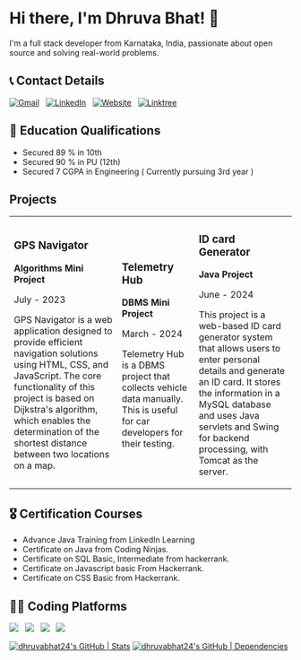 # Hi there, I'm Dhruva Bhat! 👋

I'm a full stack developer from Karnataka, India, passionate about open source and solving real-world problems.

## 📞 Contact Details

<a href="mailto:dhruvabhat24@gmail.com"><img alt="Gmail" src="https://img.shields.io/badge/Gmail-D14836?style=for-the-badge&logo=gmail&logoColor=white" /></a> &nbsp;
<a href="https://www.linkedin.com/in/dhruvabhatsn/"><img alt="LinkedIn" src="https://img.shields.io/badge/LinkedIn-0077B5?style=for-the-badge&logo=linkedin&logoColor=white"/></a> &nbsp;
<a href="https://dhruvabhat.netlify.app/"><img alt="Website" src="https://img.shields.io/badge/website-000000?style=for-the-badge&logo=About.me&logoColor=white"/></a> &nbsp;
<a href="https://linktr.ee/dhruva24"><img alt="Linktree" src="https://img.shields.io/badge/linktree-39E09B?style=for-the-badge&logo=linktree&logoColor=white"/></a> &nbsp;

## 📖 Education Qualifications

- Secured 89 % in 10th
- Secured 90 % in PU (12th)
- Secured 7 CGPA in Engineering ( Currently pursuing 3rd year )

## Projects

<table>
  <tr>
    <td>
      <h3>GPS Navigator</h3>
      <p><strong>Algorithms Mini Project</strong></p>
      <p>July - 2023</p>
      <p>GPS Navigator is a web application designed to provide efficient navigation solutions using HTML, CSS, and JavaScript. The core functionality of this project is based on Dijkstra's algorithm, which enables the determination of the shortest distance between two locations on a map.</p>
    </td>
    <td>
      <h3>Telemetry Hub</h3>
      <p><strong>DBMS Mini Project</strong></p>
      <p>March - 2024</p>
      <p>Telemetry Hub is a DBMS project that collects vehicle data manually. This is useful for car developers for their testing.</p>
    </td>
    <td>
      <h3>ID card Generator</h3>
      <p><strong>Java Project</strong></p>
      <p>June - 2024</p>
      <p>This project is a web-based ID card generator system that allows users to enter personal details and generate an ID card. It stores the information in a MySQL database and uses Java servlets and Swing for backend processing, with Tomcat as the server.</p>
    </td>
  </tr>
</table>

## 🎖️ Certification Courses

- Advance Java Training from LinkedIn Learning
- Certificate on Java from Coding Ninjas.
- Certificate on SQL Basic, Intermediate from hackerrank.
- Certificate on Javascript basic From Hackerrank.
- Certificate on CSS Basic from Hackerrank.

## 👨‍💻 Coding Platforms

<a href="https://www.hackerrank.com/dhruvabhat24"><img src="https://img.shields.io/badge/-Hackerrank-2EC866?style=for-the-badge&logo=HackerRank&logoColor=white"/></a> &nbsp;
<a href="https://leetcode.com/u/dhruvabhat/"><img src="https://img.shields.io/badge/-LeetCode-FFA116?style=for-the-badge&logo=LeetCode&logoColor=black"/></a> &nbsp;
<a href="https://www.geeksforgeeks.org/user/dhruvab1dkd/"><img src="https://img.shields.io/badge/GeeksforGeeks-298D46?style=for-the-badge&logo=geeksforgeeks&logoColor=white"/></a> &nbsp;
<a href="https://www.codechef.com/users/dhruva_77"><img src="https://img.shields.io/badge/Codechef-%23B92B27.svg?&style=for-the-badge&logo=Codechef&logoColor=white"/></a> &nbsp;

[![dhruvabhat24's GitHub | Stats](https://stats.quine.sh/dhruvabhat24/github?theme=dark)](https://quine.sh?utm_source=widgets&utm_campaign=dhruvabhat24)
[![dhruvabhat24's GitHub | Dependencies](https://stats.quine.sh/dhruvabhat24/dependencies?theme=dark)](https://quine.sh?utm_source=widgets&utm_campaign=dhruvabhat24)
